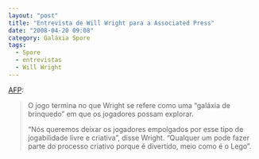 ```yaml
---
layout: "post"
title: "Entrevista de Will Wright para a Associated Press"
date: "2008-04-20 09:08"
category: Galáxia Spore
tags:
  - Spore
  - entrevistas
  - Will Wright
---
```

[AFP](http://afp.google.com/article/ALeqM5iWJnz1C2hnCkM3WavYCE_aImwQVg):

> O jogo termina no que Wright se refere como uma “galáxia de brinquedo” em que os jogadores possam explorar.
>
> “Nós queremos deixar os jogadores empolgados por esse tipo de jogabilidade livre e criativa”, disse Wright. “Qualquer um pode fazer parte do processo criativo porque é divertido, meio como é o Lego”.
